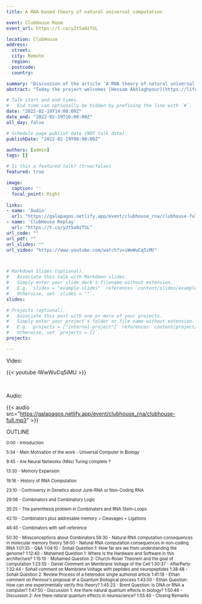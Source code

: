```yaml
---
title: A RNA-based theory of natural universal computation

event: ClubHouse Room
event_url: https://t.co/y2t5a0zTSL

location: ClubHouse
address:
  street: 
  city: Remote
  region: 
  postcode: 
  country: 

summary: "Discussion of the article 'A RNA theory of natural universal computation' published here: https://bit.ly/3BrVfqt."
abstract: "Today the project welcomes [Hessam Akhlaghpour](https://lifeiscomputation.com/) to talk about his recent article [A RNA theory of natural universal computation](https://bit.ly/3BrVfqt) recently published in the Journal of Theoretical Biology. His article is of particular interest to the project because it provides of a new formal model in biology that brings a new understanding to mechanisms of intercellular comunication for the development of: Cooperation in multicellular organisms and Rapid communication across cells. Remarkably this model is very much a complement and expansion from Ron Maimon's [ideas about computation and life](https://galapagos.netlify.app/publication/ron_maimon_biology/) that we recently pay a tribute in the project."

# Talk start and end times.
#   End time can optionally be hidden by prefixing the line with `#`.
date: "2022-02-19T14:00:00Z"
date_end: "2022-02-19T16:00:00Z"
all_day: false

# Schedule page publish date (NOT talk date).
publishDate: "2022-02-19T00:00:00Z"

authors: [admin]
tags: []

# Is this a featured talk? (true/false)
featured: true

image:
  caption: ''
  focal_point: Right
  
links:
- name: 'Audio'
  url: "https://galapagos.netlify.app/event/clubhouse_rna/clubhouse-full.mp3"
- name: 'ClubHouse Replay'
  url: "https://t.co/y2t5a0zTSL"
url_code: ""
url_pdf: ""
url_slides: ""
url_video: "https://www.youtube.com/watch?v=iWwWuCq5iMU"



# Markdown Slides (optional).
#   Associate this talk with Markdown slides.
#   Simply enter your slide deck's filename without extension.
#   E.g. `slides = "example-slides"` references `content/slides/example-slides.md`.
#   Otherwise, set `slides = ""`.
slides:

# Projects (optional).
#   Associate this post with one or more of your projects.
#   Simply enter your project's folder or file name without extension.
#   E.g. `projects = ["internal-project"]` references `content/project/deep-learning/index.md`.
#   Otherwise, set `projects = []`.
projects:

---
```


Video:

{{< youtube iWwWuCq5iMU >}}

</br>

Audio:

{{< audio src="https://galapagos.netlify.app/event/clubhouse_rna/clubhouse-full.mp3" >}}


OUTLINE
<p style="font-size: 0.7rem;">
0:00 - Introduction
</p>
<p style="font-size: 0.7rem;">
5:34 - Main Motivation of the work - Universal Computer in Biology
</p>
<p style="font-size: 0.7rem;">
9:45 - Are Neural Networks (NNs) Turing complete ?
</p>
<p style="font-size: 0.7rem;">
13:30 - Memory Expansion
</p>
<p style="font-size: 0.7rem;">
19:16 - History of RNA Computation
</p>
<p style="font-size: 0.7rem;">
23:10 - Controversy in Genetics about Junk-RNA or Non-Coding RNA
</p>
<div style="font-size: 0.7rem;">
29:06 - Combinators and Combinatory Logic
  
35:25 - The parenthesis problem in Combinators and RNA Stem-Loops
  
42:10 - Combinators plus addresable memory = Cleavages + Ligations
  
46:45 - Combinators with self-reference

50:30 - Missconceptions about Combinators
56:30 - Natural RNA computation consequences in molecular memory theory
59:00 - Natural RNA computation consequences in non-coding RNA
1:01:35 - Q&A
1:04:10 - Sohail Question 1: How far are we from understanding the genome?
1:12:40 - Mohamed Question 1: Where is the Hardware and Software in this architecture?
1:15:10 - Mohamed Question 2: Church-Roser Theorem and the goal of computation
1:23:55 - Daniel Comment on Membrane Voltage of the Cell
1:30:37 - AfterParty
1:32:44 - Sohail comment on Membrane Voltage with peptides and neuropeptides
1:38:48 - Sohail Question 2: Review Process of a heterodox single authored article 
1:41:18 - Ethan comment on Penrose's proposal of a Quantum Biological process
1:43:00 - Ethan Question: How can one experimentally verify this theory?
1:45:23 - Brent Question: Is DNA or RNA a computer?
1:47:50 - Discussion 1: Are there natural quantum effects in biology?
1:50:46 - Discussion 2: Are there natural quantum effects in neuroscience?
1:55:40 - Closing Remarks
</div>

